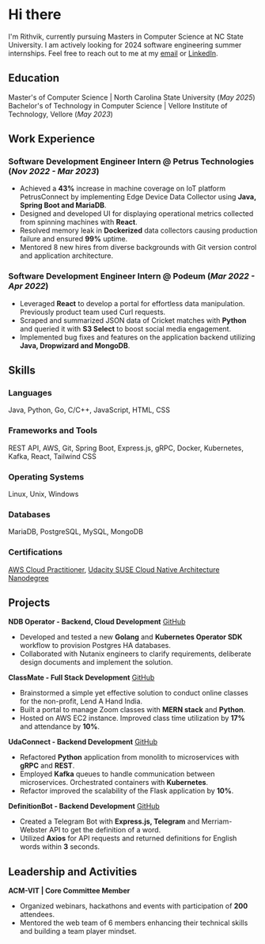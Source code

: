 # Hi there

I'm Rithvik, currently pursuing Masters in Computer Science at NC State University. I am actively looking for 2024 software engineering summer internships. Feel free to reach out to me at my [email](rithvikayithapu@gmail.com) or [LinkedIn](https://www.linkedin.com/in/rithvikayithapu/).

## Education
 Master's of Computer Science | North Carolina State University (_May 2025_)
 Bachelor's of Technology in Computer Science | Vellore Institute of Technology, Vellore (_May 2023_)

## Work Experience
### Software Development Engineer Intern @ Petrus Technologies (_Nov 2022 - Mar 2023_)
- Achieved a **43%** increase in machine coverage on IoT platform PetrusConnect by implementing Edge Device Data Collector using **Java, Spring Boot and MariaDB**.
- Designed and developed UI for displaying operational metrics collected from spinning machines with **React**.
- Resolved memory leak in **Dockerized** data collectors causing production failure and ensured **99%** uptime.
- Mentored 8 new hires from diverse backgrounds with Git version control and application architecture.

### Software Development Engineer Intern @ Podeum (_Mar 2022 - Apr 2022_)
- Leveraged **React** to develop a portal for effortless data manipulation. Previously product team used Curl requests.
- Scraped and summarized JSON data of Cricket matches with **Python** and queried it with **S3 Select** to boost social media engagement.
- Implemented bug fixes and features on the application backend utilizing **Java, Dropwizard and MongoDB**.

## Skills
### Languages
Java, Python, Go, C/C++, JavaScript, HTML, CSS
### Frameworks and Tools
REST API, AWS, Git, Spring Boot, Express.js, gRPC, Docker, Kubernetes, Kafka, React, Tailwind CSS
### Operating Systems
Linux, Unix, Windows
### Databases
MariaDB, PostgreSQL, MySQL, MongoDB
### Certifications
[AWS Cloud Practitioner](https://cp.certmetrics.com/amazon/en/public/verify/credential/JLXMLFLDBNB4QBWS), [Udacity SUSE Cloud Native Architecture Nanodegree](https://www.udacity.com/certificate/GXDRCYAE)

## Projects
**NDB Operator - Backend, Cloud Development**
[GitHub](https://github.com/rithvikayithapu/ndb-operator)
- Developed and tested a new **Golang** and **Kubernetes Operator SDK** workflow to provision Postgres HA databases.
- Collaborated with Nutanix engineers to clarify requirements, deliberate design documents and implement the solution.

**ClassMate - Full Stack Development**
[GitHub](https://github.com/rithvikayithapu/ClassMate)
- Brainstormed a simple yet effective solution to conduct online classes for the non-profit, Lend A Hand India.
- Built a portal to manage Zoom classes with **MERN stack** and **Python**.
- Hosted on AWS EC2 instance. Improved class time utilization by **17%** and attendance by **10%**.

**UdaConnect - Backend Development**
[GitHub](https://github.com/rithvikayithapu/UdaConnect)
- Refactored **Python** application from monolith to microservices with **gRPC** and **REST**.
- Employed **Kafka** queues to handle communication between microservices. Orchestrated containers with **Kubernetes**.
- Refactor improved the scalability of the Flask application by **10%**.

**DefinitionBot - Backend Development**
[GitHub](https://github.com/rithvikayithapu/definitionBot)
- Created a Telegram Bot with **Express.js, Telegram** and Merriam-Webster API to get the definition of a word.
- Utilized **Axios** for API requests and returned definitions for English words within **3** seconds.

## Leadership and Activities
**ACM-VIT | Core Committee Member**
- Organized webinars, hackathons and events with participation of **200** attendees.
- Mentored the web team of 6 members enhancing their technical skills and building a team player mindset.
